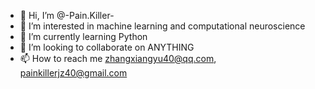 - 👋 Hi, I’m @-Pain.Killer-
- 👀 I’m interested in machine learning and computational neuroscience
- 🌱 I’m currently learning Python
- 💞️ I’m looking to collaborate on ANYTHING
- 📫 How to reach me zhangxiangyu40@qq.com, painkillerjz40@gmail.com

<!---
Painkillerzzz/Painkillerzzz is a ✨ special ✨ repository because its `README.md` (this file) appears on your GitHub profile.
You can click the Preview link to take a look at your changes.
--->

